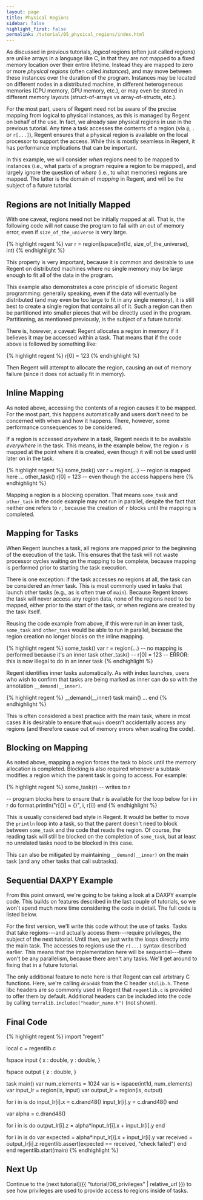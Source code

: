 ```yaml
---
layout: page
title: Physical Regions
sidebar: false
highlight_first: false
permalink: /tutorial/05_physical_regions/index.html
---
```


As discussed in previous tutorials, *logical* regions (often just
called regions) are unlike arrays in a language like C, in that they
are not mapped to a fixed memory location over their entire
lifetime. Instead they are mapped to zero or more *physical regions*
(often called *instances*), and may move between these instances over
the duration of the program. Instances may be located on different
nodes in a distributed machine, in different heterogeneous memories
(CPU memory, GPU memory, etc.), or may even be stored in different
memory layouts (struct-of-arrays vs array-of-structs, etc.).

For the most part, users of Regent need not be aware of the precise
mapping from logical to physical instances, as this is managed by
Regent on behalf of the use. In fact, we already saw physical regions
in use in the previous tutorial. Any time a task accesses the contents
of a region (via `@`, `.` or `r[...]`), Regent ensures that a physical
region is available on the local processor to support the
access. While this is mostly seamless in Regent, it has performance
implications that can be important.

In this example, we will consider *when* regions need to be mapped to
instances (i.e., what parts of a program require a region to be
mapped), and largely ignore the question of *where* (i.e., to what
memories) regions are mapped. The latter is the domain of *mapping* in
Regent, and will be the subject of a future tutorial.

## Regions are not Initially Mapped

With one caveat, regions need not be initially mapped at all. That is,
the following code will *not* cause the program to fail with an out of
memory error, even if `size_of_the_universe` is very large.

{% highlight regent %}
var r = region(ispace(int1d, size_of_the_universe), int)
{% endhighlight %}

This property is very important, because it is common and desirable to
use Regent on distributed machines where no single memory may be large
enough to fit all of the data in the program.

This example also demonstrates a core principle of idiomatic Regent
programming: generally speaking, even if the data will eventually be
distributed (and may even be too large to fit in any single memory),
it is still best to create a single region that contains all of
it. Such a region can then be partitioned into smaller pieces that
will be directly used in the program. Partitioning, as mentioned
previously, is the subject of a future tutorial.

There is, however, a caveat: Regent allocates a region in memory if it
believes it may be accessed within a task. That means that if the code
above is followed by something like:

{% highlight regent %}
r[0] = 123
{% endhighlight %}

Then Regent will attempt to allocate the region, causing an out of
memory failure (since it does not actually fit in memory).

## Inline Mapping

As noted above, accessing the contents of a region causes it to be
mapped. For the most part, this happens automatically and users don't
need to be concerned with when and how it happens. There, however,
some performance consequences to be considered.

If a region is accessed *anywhere* in a task, Regent needs it to be
available *everywhere* in the task. This means, in the example below,
the region `r` is mapped at the point where it is created, even though
it will not be used until later on in the task.

{% highlight regent %}
some_task()
var r = region(...) -- region is mapped here ...
other_task()
r[0] = 123          -- even though the access happens here
{% endhighlight %}

Mapping a region is a blocking operation. That means `some_task` and
`other_task` in the code example may *not* run in parallel, despite
the fact that neither one refers to `r`, because the creation of `r`
blocks until the mapping is completed.

## Mapping for Tasks

When Regent launches a task, all regions are mapped prior to the
beginning of the execution of the task. This ensures that the task
will not waste processor cycles waiting on the mapping to be complete,
because mapping is performed prior to starting the task execution.

There is one exception: if the task accesses no regions at all, the
task can be considered an *inner* task. This is most commonly used in
tasks that launch other tasks (e.g., as is often true of
`main`). Because Regent knows the task will never access any region
data, none of the regions need to be mapped, either prior to the start
of the task, or when regions are created by the task itself.

Reusing the code example from above, if this were run in an inner
task, `some_task` and `other_task` would be able to run in parallel,
because the region creation no longer blocks on the inline mapping.

{% highlight regent %}
some_task()
var r = region(...) -- no mapping is performed because it's an inner task
other_task()
-- r[0] = 123       -- ERROR: this is now illegal to do in an inner task
{% endhighlight %}

Regent identifies inner tasks automatically. As with index launches,
users who wish to confirm that tasks are being marked as inner can do
so with the annotation `__demand(__inner)`.

{% highlight regent %}
__demand(__inner)
task main()
  ...
end
{% endhighlight %}

This is often considered a best practice with the main task, where in
most cases it is desirable to ensure that `main` doesn't accidentally
access any regions (and therefore cause out of memory errors when
scaling the code).

## Blocking on Mapping

As noted above, mapping a region forces the task to block until the
memory allocation is completed. Blocking is also required whenever a
subtask modifies a region which the parent task is going to
access. For example:

{% highlight regent %}
some_task(r) -- writes to r

-- program blocks here to ensure that r is available for the loop below
for i in r do
  format.println("r[{}] = {}", i, r[i])
end
{% endhighlight %}

This is usually considered bad style in Regent. It would be better to
move the `println` loop into a task, so that the parent doesn't need
to block between `some_task` and the code that reads the region. Of
course, the reading task will still be blocked on the completion of
`some_task`, but at least no unrelated tasks need to be blocked in
this case.

This can also be mitigated by maintaining `__demand(__inner)` on the
main task (and any other tasks that call subtasks).

## Sequential DAXPY Example

From this point onward, we're going to be taking a look at a DAXPY
example code. This builds on features described in the last couple of
tutorials, so we won't spend much more time considering the code in
detail. The full code is listed below.

For the first version, we'll write this code without the use of
tasks. Tasks that take regions---and actually access them---require
privileges, the subject of the next tutorial. Until then, we just
write the loops directly into the main task. The accesses to regions
use the `r[...]` syntax described earlier. This means that the
implementation here will be sequential---there won't be any
parallelism, because there aren't any tasks. We'll get around to
fixing that in a future tutorial.

The only additional feature to note here is that Regent can call
arbitrary C functions. Here, we're calling `drand48` from the C header
`stdlib.h`. These libc headers are so commonly used in Regent that
`regentlib.c` is provided to offer them by default. Additional headers
can be included into the code by calling
`terralib.includec("header_name.h")` (not shown).

## Final Code

{% highlight regent %}
import "regent"

local c = regentlib.c

fspace input {
  x : double,
  y : double,
}

fspace output {
  z : double,
}

task main()
  var num_elements = 1024
  var is = ispace(int1d, num_elements)
  var input_lr = region(is, input)
  var output_lr = region(is, output)

  for i in is do
    input_lr[i].x = c.drand48()
    input_lr[i].y = c.drand48()
  end

  var alpha = c.drand48()

  for i in is do
    output_lr[i].z = alpha*input_lr[i].x + input_lr[i].y
  end

  for i in is do
    var expected = alpha*input_lr[i].x + input_lr[i].y
    var received = output_lr[i].z
    regentlib.assert(expected == received, "check failed")
  end
end
regentlib.start(main)
{% endhighlight %}

## Next Up

Continue to the [next tutorial]({{ "tutorial/06_privileges" |
relative_url }}) to see how privileges are used to provide access to
regions inside of tasks.
